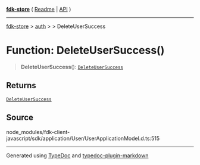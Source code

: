 [**fdk-store**](../../../README.md) ( [Readme](../../../README.md) \| [API](../../../API.md) )

---

[fdk-store](../../../API.md) > [auth](../../README.md) > [<internal>](../README.md) > DeleteUserSuccess

# Function: DeleteUserSuccess()

> **DeleteUserSuccess**(): [`DeleteUserSuccess`](../type-aliases/type-alias.DeleteUserSuccess.md)

## Returns

[`DeleteUserSuccess`](../type-aliases/type-alias.DeleteUserSuccess.md)

## Source

node_modules/fdk-client-javascript/sdk/application/User/UserApplicationModel.d.ts:515

---

Generated using [TypeDoc](https://typedoc.org/) and [typedoc-plugin-markdown](https://www.npmjs.com/package/typedoc-plugin-markdown)
